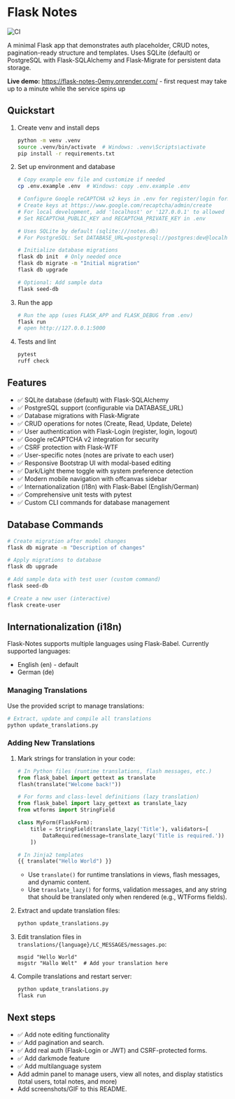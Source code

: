 # Flask Notes

![CI](https://github.com/MaxEmdeWorks/flask-notes/actions/workflows/ci.yml/badge.svg)

A minimal Flask app that demonstrates auth placeholder, CRUD notes, pagination-ready structure and templates. Uses SQLite (default) or PostgreSQL with Flask-SQLAlchemy and Flask-Migrate for persistent data storage.

**Live demo:** https://flask-notes-0emy.onrender.com/ - first request may take up to a minute while the service spins up

## Quickstart
1. Create venv and install deps
   ```bash
   python -m venv .venv
   source .venv/bin/activate  # Windows: .venv\Scripts\activate
   pip install -r requirements.txt
   ```

2. Set up environment and database
   ```bash
   # Copy example env file and customize if needed
   cp .env.example .env  # Windows: copy .env.example .env

   # Configure Google reCAPTCHA v2 keys in .env for register/login forms
   # Create keys at https://www.google.com/recaptcha/admin/create
   # For local development, add 'localhost' or '127.0.0.1' to allowed domains
   # Set RECAPTCHA_PUBLIC_KEY and RECAPTCHA_PRIVATE_KEY in .env

   # Uses SQLite by default (sqlite:///notes.db)
   # For PostgreSQL: Set DATABASE_URL=postgresql://postgres:dev@localhost:5432/notes

   # Initialize database migrations
   flask db init  # Only needed once
   flask db migrate -m "Initial migration"
   flask db upgrade

   # Optional: Add sample data
   flask seed-db
   ```

3. Run the app
   ```bash
   # Run the app (uses FLASK_APP and FLASK_DEBUG from .env)
   flask run
   # open http://127.0.0.1:5000
   ```

4. Tests and lint
   ```bash
   pytest
   ruff check
   ```

## Features
- ✅ SQLite database (default) with Flask-SQLAlchemy
- ✅ PostgreSQL support (configurable via DATABASE_URL)
- ✅ Database migrations with Flask-Migrate
- ✅ CRUD operations for notes (Create, Read, Update, Delete)
- ✅ User authentication with Flask-Login (register, login, logout)
- ✅ Google reCAPTCHA v2 integration for security
- ✅ CSRF protection with Flask-WTF
- ✅ User-specific notes (notes are private to each user)
- ✅ Responsive Bootstrap UI with modal-based editing
- ✅ Dark/Light theme toggle with system preference detection
- ✅ Modern mobile navigation with offcanvas sidebar
- ✅ Internationalization (i18n) with Flask-Babel (English/German)
- ✅ Comprehensive unit tests with pytest
- ✅ Custom CLI commands for database management

## Database Commands
```bash
# Create migration after model changes
flask db migrate -m "Description of changes"

# Apply migrations to database
flask db upgrade

# Add sample data with test user (custom command)
flask seed-db

# Create a new user (interactive)
flask create-user
```

## Internationalization (i18n)

Flask-Notes supports multiple languages using Flask-Babel. Currently supported languages:
- English (en) - default
- German (de)

### Managing Translations

Use the provided script to manage translations:

```bash
# Extract, update and compile all translations
python update_translations.py
```

### Adding New Translations

1. Mark strings for translation in your code:
   ```python
   # In Python files (runtime translations, flash messages, etc.)
   from flask_babel import gettext as translate
   flash(translate("Welcome back!"))

   # For forms and class-level definitions (lazy translation)
   from flask_babel import lazy_gettext as translate_lazy
   from wtforms import StringField

   class MyForm(FlaskForm):
       title = StringField(translate_lazy('Title'), validators=[
           DataRequired(message=translate_lazy('Title is required.'))
       ])

   # In Jinja2 templates
   {{ translate("Hello World") }}
   ```

   - Use `translate()` for runtime translations in views, flash messages, and dynamic content.
   - Use `translate_lazy()` for forms, validation messages, and any string that should be translated only when rendered (e.g., WTForms fields).

2. Extract and update translation files:
   ```bash
   python update_translations.py
   ```

3. Edit translation files in `translations/{language}/LC_MESSAGES/messages.po`:
   ```po
   msgid "Hello World"
   msgstr "Hallo Welt"  # Add your translation here
   ```

4. Compile translations and restart server:
   ```bash
   python update_translations.py
   flask run
   ```

## Next steps
- ✅ Add note editing functionality
- ✅ Add pagination and search.
- ✅ Add real auth (Flask-Login or JWT) and CSRF-protected forms.
- ✅ Add darkmode feature
- ✅ Add multilanguage system
- Add admin panel to manage users, view all notes, and display statistics (total users, total notes, and more)
- Add screenshots/GIF to this README.


